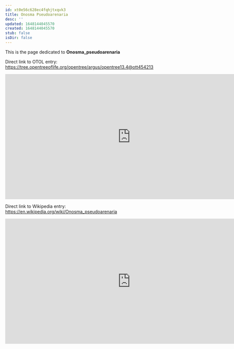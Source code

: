 ```yaml
---
id: xt0e56c628ec4fqhjtxqvk3
title: Onosma Pseudoarenaria
desc: ''
updated: 1648144045570
created: 1648144045570
stub: false
isDir: false
---
```

This is the page dedicated to **Onosma_pseudoarenaria**


Direct link to OTOL entry: https://tree.opentreeoflife.org/opentree/argus/opentree13.4@ott454213



<html>
    <body>
    <iframe src="https://tree.opentreeoflife.org/opentree/argus/opentree13.4@ott454213"
    width="800" height="400" frameborder="0" allowfullscreen> </iframe>
    </body>
</html>
    


Direct link to Wikipedia entry: https://en.wikipedia.org/wiki/Onosma_pseudoarenaria



<html>
    <body>
    <iframe src="https://en.wikipedia.org/wiki/Onosma_pseudoarenaria"
    width="800" height="400" frameborder="0" allowfullscreen> </iframe>
    </body>
</html>
    
